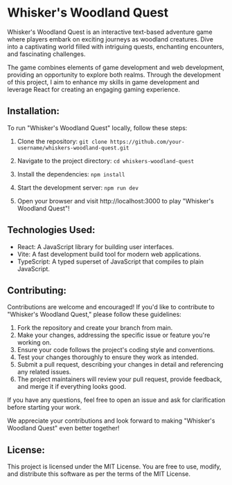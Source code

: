 # Whisker's Woodland Quest

Whisker's Woodland Quest is an interactive text-based adventure game where players embark on exciting journeys as woodland creatures. Dive into a captivating world filled with intriguing quests, enchanting encounters, and fascinating challenges.

The game combines elements of game development and web development, providing an opportunity to explore both realms. Through the development of this project, I aim to enhance my skills in game development and leverage React for creating an engaging gaming experience.

## Installation:

To run "Whisker's Woodland Quest" locally, follow these steps:

1. Clone the repository:
   ```git clone https://github.com/your-username/whiskers-woodland-quest.git```

2. Navigate to the project directory:
  ```cd whiskers-woodland-quest```

3. Install the dependencies:
   ```npm install```

4. Start the development server:
   ```npm run dev```

5. Open your browser and visit http://localhost:3000 to play "Whisker's Woodland Quest"!

## Technologies Used:

- React: A JavaScript library for building user interfaces.
- Vite: A fast development build tool for modern web applications.
- TypeScript: A typed superset of JavaScript that compiles to plain JavaScript.

## Contributing:

Contributions are welcome and encouraged! If you'd like to contribute to "Whisker's Woodland Quest," please follow these guidelines:

1. Fork the repository and create your branch from main.
2. Make your changes, addressing the specific issue or feature you're working on.
3. Ensure your code follows the project's coding style and conventions.
4. Test your changes thoroughly to ensure they work as intended.
5. Submit a pull request, describing your changes in detail and referencing any related issues.
6. The project maintainers will review your pull request, provide feedback, and merge it if everything looks good.

If you have any questions, feel free to open an issue and ask for clarification before starting your work.

We appreciate your contributions and look forward to making "Whisker's Woodland Quest" even better together!

## License:

This project is licensed under the MIT License. You are free to use, modify, and distribute this software as per the terms of the MIT License.
